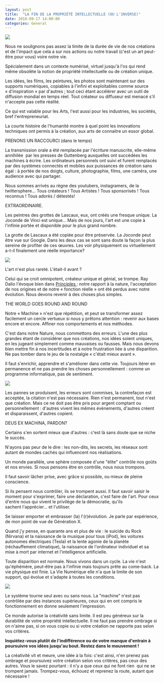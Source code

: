```yaml
---
layout: post
title:  "LA FIN DE LA PROPRIÉTÉ INTELLECTUELLE (OU L'INVERSE)"
date: 2018-09-17 14:00:00
categories: General
---
```


[![](/IMAGES/2_cover.jpg)]()

Nous ne soulignons pas assez la limite de la durée de vie de nos créations et de l'impact que cela a sur nos actions ou notre travail (c'est un art peut-être pour vous) voire notre vie.

Spécialement dans un contexte numérisé, virtuel jusqu'à l'os qui rend même obsolète la notion de propriété intellectuelle ou de création unique.

Les idées, les films, les peintures, les photos sont maintenant sur des supports numériques, copiables à l'infini et exploitables comme source « d'inspiration » par d'autres ; tout ceci étant accélérer avec un outil de diffusion mondial en temps réel. Tout créateur ou diffuseur est menacé s'il n'accepte pas cette réalité.

Ce qui est valable pour les Arts, l'est aussi pour les industries, les sociétés, bref l'entrepreneuriat.

La courte histoire de l'humanité montre à quel point les innovations techniques ont permis à la création, aux arts de connaitre un essor global.

PRENONS UN RACCOURCI (dans le temps)

La transmission orale a été remplacée par l'écriture manuscrite, elle-même annihilée  par les presses de Guttenberg auxquelles ont succédées les machines à écrire. Les ordinateurs personnels ont suivi et furent remplacés par des systèmes connectés et mobiles aux puissances de création sans égal : à portée de nos doigts, culture, photographie, films, une caméra, une audience avec qui partager.

Nous sommes arrivés au règne des youtubers, instagramers, de la twittersphere... Tous créateurs ! Tous Artistes ! Tous sponsorisés ! Tous reconnus ! Tous adorés / détestés!

EXTRAORDINAIRE.

Les peintres des grottes de Lascaux, eux, ont créés une fresque unique. La Joconde de Vinci est unique... Mais de nos jours, l'art est une copie à l'infinie portée et disponible pour le plus grand nombre.

La grotte de Lascaux a été copiée pour être préservée. La Joconde peut être vue sur Google. Dans les deux cas se sont sans doute la façon la plus sereine de profiter de ces œuvres. Les voir physiquement ou virtuellement a-t-il finalement une réelle importance?

![](https://i0.wp.com/media.carredartistes.com/img/cms/Blog/2017-03-23-Joconde/la-joconde-musee.png?w=700&ssl=1)

L'art n'est plus rareté. L'était-il avant ?

Celui qui se croit omnipotent, créateur unique et génial, se trompe. Ray Dalio l'évoque bien dans [Principles ](https://www.principles.com/): notre rapport à la nature, l'acceptation de nos origines et de notre « fonction réelle » ont été perdus avec notre évolution. Nous devons revenir à des choses plus simples.

THE WORLD GOES ROUND AND ROUND

Notre « Machine » n'est que répétition, et peut se transformer assez facilement un cercle vertueux si nous y prêtons attention : revenir aux bases encore et encore. Affiner nos comportements et nos méthodes.

C'est dans notre Nature, nous commettons des erreurs. L'une des plus grandes étant de considérer que nos créations, nos idées soient uniques, en les jugeant simplement comme mauvaises ou fausses. Mais nous devons bien mettre fin à nos incertitudes et à notre frustration liée à une disparition. Ne pas tomber dans le jeu de la nostalgie « c'était mieux avant ».

Il faut s'enrichir, apprendre et s'améliorer dans cette vie. Toujours itérer en permanence et ne pas prendre les choses personnellement : comme un programme informatique, pas de sentiment.

![](https://static.wixstatic.com/media/9db692c173054457a16879a1ffbc976c.jpg/v1/fill/w_484,h_321,al_c,q_80,usm_0.66_1.00_0.01/9db692c173054457a16879a1ffbc976c.webp)

Les pannes se produisent, les erreurs sont commises, la contrefaçon est acceptée, la citation n'est pas nécessaire. Rien n'est permanent, tout n'est que création. Mais ce ne doit pas être pris pour argent comptant ou personnellement : d'autres vivent les mêmes évènements, d'autres créent et disparaissent, d'autres copient.

DEUS EX MACHINA, PARDON?

Certains s'en sortent mieux que d'autres : c'est là sans doute que se niche le succès.

N'ayons pas peur de le dire : les non-dits, les secrets, les réseaux sont autant de mondes cachés qui influencent nos réalisations.

Un monde parallèle, une sphère composée d'une "élite" contrôle nos goûts et nos envies. Si nous pensons être en contrôle, nous nous trompons.

Il faut savoir lâcher prise, avec grâce si possible, ou mieux de pleine conscience.

Si ils pensent nous contrôler, ils se trompent aussi. Il faut savoir saisir le moment pour s'exprimer, faire une déclaration, c'est faire de l'art. Pour ceux d'entre nous qui vivent le privilège de la démocratie, qu'ils sachent l'apprécier... et l'utiliser.

Se laisser emporter et embrasser (la) l'(r)évolution. Je parle par expérience, de mon point de vue de Génération X.

Quand j'y pense, en quarante ans et plus de vie : le suicide du Rock (Nirvana) et la naissance de la musique pour tous (iPod), les voitures autonomes électriques (Tesla) et la lente agonie de la planète (réchauffement climatique), la naissance de l'ordinateur individuel et sa mise à mort par internet et l'intelligence artificielle.

Toute disparition est normale. Nous vivons dans un cycle. La vie n'est qu'éphémère, peut-être pas à l'infinie mais toujours prête au come-back. La vie physique est finie. La Vie Numérique elle n'a que la limite de son support, qui évolue et s'adapte à toutes les conditions.

![](https://static.wixstatic.com/media/f989ac0c56e5c25d476124e2dcbe8c47.jpg/v1/fill/w_484,h_363,al_c,q_80,usm_0.66_1.00_0.01/f989ac0c56e5c25d476124e2dcbe8c47.webp)

Le système tourne seul avec ou sans nous. La "machine" n'est pas contrôlée par des instances supérieures, ceux qui en ont compris le fonctionnement en donne seulement l'impression.

Ce monde autorise la créativité sans limite. Il est peu généreux sur la durabilité de votre propriété intellectuelle. Il ne faut pas prendre ombrage si on n'aime pas, si on vous copie ou si votre création ne rapporte pas selon vos critères.

**Inquiétez-vous plutôt de l'indifférence ou de votre manque d'entrain à poursuivre vos idées jusqu'au bout. Restez dans le mouvement !**

La créativité vit et meure, une idée à la fois: c'est ainsi, n'en prenez pas ombrage et poursuivez votre création selon vos critères, pas ceux des autres. Vous le savez pourtant : il n'y a que ceux qui ne font rien  qui ne se trompent jamais. Trompez-vous, échouez et reprenez la route, autant que nécessaire !